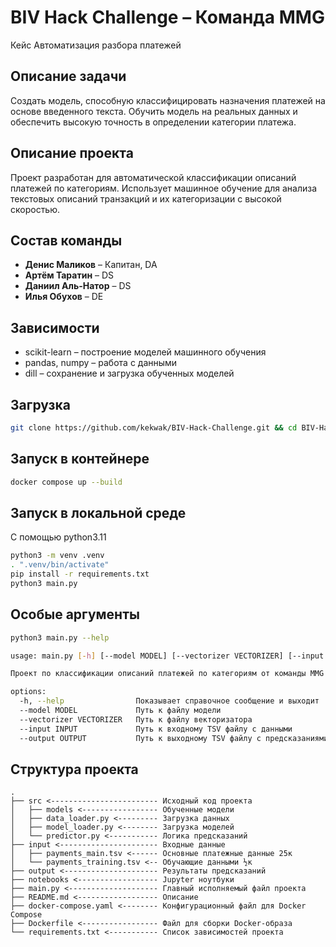 # BIV Hack Challenge – Команда MMG
Кейс Автоматизация разбора платежей

## Описание задачи
Создать модель, способную классифицировать назначения платежей на основе введенного текста. Обучить модель на реальных данных и обеспечить высокую точность в определении категории платежа.

## Описание проекта
Проект разработан для автоматической классификации описаний платежей по категориям. Использует машинное обучение для анализа текстовых описаний транзакций и их категоризации с высокой скоростью.

## Состав команды
* **Денис Маликов** – Капитан, DA
* **Артём Таратин** – DS
* **Даниил Аль-Натор** – DS
* **Илья Обухов** – DE

## Зависимости
* scikit-learn – построение моделей машинного обучения
* pandas, numpy – работа с данными
* dill – сохранение и загрузка обученных моделей

## Загрузка
```bash
git clone https://github.com/kekwak/BIV-Hack-Challenge.git && cd BIV-Hack-Challenge
```

## Запуск в контейнере
```bash
docker compose up --build
```

## Запуск в локальной среде
С помощью python3.11
```bash
python3 -m venv .venv
. ".venv/bin/activate"
pip install -r requirements.txt
python3 main.py
```

## Особые аргументы
```bash
python3 main.py --help
```

```bash
usage: main.py [-h] [--model MODEL] [--vectorizer VECTORIZER] [--input INPUT] [--output OUTPUT]

Проект по классификации описаний платежей по категориям от команды MMG

options:
  -h, --help                Показывает справочное сообщение и выходит
  --model MODEL             Путь к файлу модели
  --vectorizer VECTORIZER   Путь к файлу векторизатора
  --input INPUT             Путь к входному TSV файлу с данными
  --output OUTPUT           Путь к выходному TSV файлу с предсказаниями
```

## Структура проекта
```
.
├── src <------------------------ Исходный код проекта
│   ├── models <----------------- Обученные модели
│   ├── data_loader.py <--------- Загрузка данных
│   ├── model_loader.py <-------- Загрузка моделей
│   └── predictor.py <----------- Логика предсказаний
├── input <---------------------- Входные данные
│   ├── payments_main.tsv <------ Основные платежные данные 25к
│   └── payments_training.tsv <-- Обучающие данными ½к
├── output <--------------------- Результаты предсказаний
├── notebooks <------------------ Jupyter ноутбуки
├── main.py <-------------------- Главный исполняемый файл проекта
├── README.md <------------------ Описание
├── docker-compose.yaml <-------- Конфигурационный файл для Docker Compose
├── Dockerfile <----------------- Файл для сборки Docker-образа
└── requirements.txt <----------- Список зависимостей проекта
```